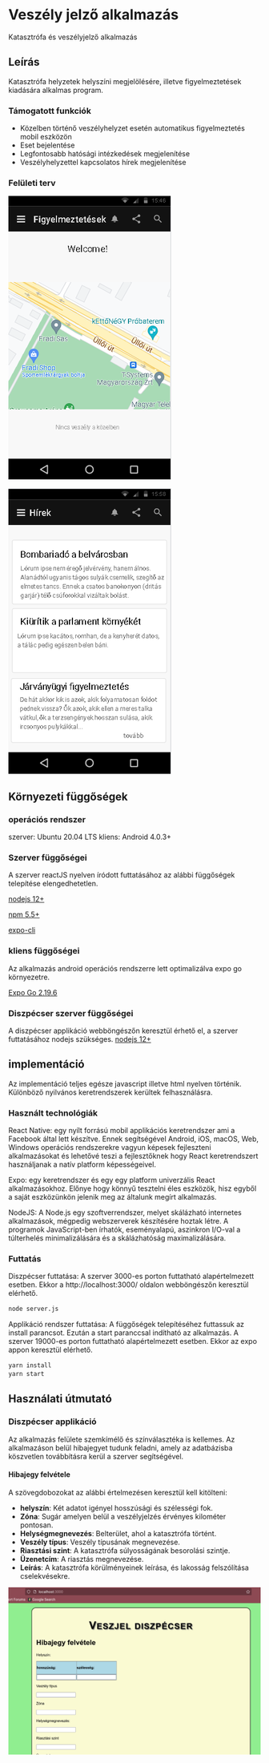 # Veszély jelző alkalmazás
Katasztrófa és veszélyjelző alkalmazás
## Leírás

Katasztrófa helyzetek helyszíni megjelölésére, illetve figyelmeztetések kiadására alkalmas program.

### Támogatott funkciók
- Közelben történő veszélyhelyzet esetén automatikus figyelmeztetés mobil eszközön
- Eset bejelentése
- Legfontosabb hatósági intézkedések megjelenítése
- Veszélyhelyzettel kapcsolatos hírek megjelenítése

### Felületi terv

![Figyelmeztetés környéken](./design/Figyelmeztetes.png) 

![Hírek veszélyhelyzetekről](./design/hirek.png) 


## Környezeti függőségek

### operációs rendszer

szerver: Ubuntu 20.04 LTS
kliens: Android 4.0.3+

### Szerver függőségei

A szerver reactJS nyelven íródott futtatásához az alábbi függőségek telepítése elengedhetetlen.

[nodejs 12+](https://nodejs.org/en/download/)

[npm 5.5+](https://docs.npmjs.com/cli/v8/commands/npm-install)

[expo-cli](https://docs.expo.dev/get-started/installation/)

### kliens függőségei

Az alkalmazás android operációs rendszerre lett optimalizálva expo go környezetre.

[Expo Go 2.19.6](https://expo.dev/client) 

### Diszpécser szerver függőségei

A diszpécser applikáció webböngészőn keresztül érhető el, a szerver futtatásához nodejs szükséges.
[nodejs 12+](https://nodejs.org/en/download/)


## implementáció

Az implementáció teljes egésze javascript illetve html nyelven történik. Különböző nyilvános keretrendszerek kerültek felhasználásra.

### Használt technológiák

React Native: egy nyílt forrású mobil applikációs keretrendszer ami a Facebook által lett készítve. Ennek segítségével Android, iOS, macOS, Web, Windows operációs rendszerekre vagyun képesek fejleszteni alkalmazásokat és lehetővé teszi a fejlesztőknek hogy React keretrendszert használjanak a natív platform képességeivel.

Expo: egy keretrendszer és egy egy platform univerzális React alkalmazásokhoz. Előnye hogy könnyű tesztelni éles eszközök, hisz egyből a saját eszközünkön jelenik meg az általunk megírt alkalmazás.

NodeJS: A Node.js egy szoftverrendszer, melyet skálázható internetes alkalmazások, mégpedig webszerverek készítésére hoztak létre. A programok JavaScript-ben írhatók, eseményalapú, aszinkron I/O-val a túlterhelés minimalizálására és a skálázhatóság maximalizálására.

### Futtatás

Diszpécser futtatása: 
A szerver 3000-es porton futtatható alapértelmezett esetben. Ekkor a http://localhost:3000/ oldalon webböngészőn keresztül elérhető.
```bash
node server.js
```

Applikáció rendszer futtatása:
A függőségek telepítéséhez futtassuk az install parancsot. Ezután a start paranccsal indítható az alkalmazás.
A szerver 19000-es porton futtatható alapértelmezett esetben. Ekkor az expo appon keresztül elérhető.
```bash
yarn install
yarn start
```
## Használati útmutató

### Diszpécser applikáció

Az alkalmazás felülete szemkímélő és színválasztéka is kellemes. Az alkalmazáson belül hibajegyet tudunk feladni, amely az adatbázisba köszvetlen továbbításra kerül a szerver segítségével.

#### Hibajegy felvétele

A szövegdobozokat az alábbi értelmezésen keresztül kell kitölteni:
 - **helyszín**: Két adatot igényel hosszúsági és szélességi fok.
 - **Zóna**: Sugár amelyen belül a veszélyjelzés érvényes kilométer pontosan.
 - **Helységmegnevezés**: Belterület, ahol a katasztrófa történt.
 - **Veszély típus**: Veszély típusának megnevezése.
 - **Riasztási szint**: A katasztrófa súlyosságának besorolási szintje.
 - **Üzenetcím**: A riasztás megnevezése.
 - **Leírás**: A katasztrófa körülményeinek leírása, és lakosság felszólítása cselekvésekre.

![](images/Screenshot.png) 
